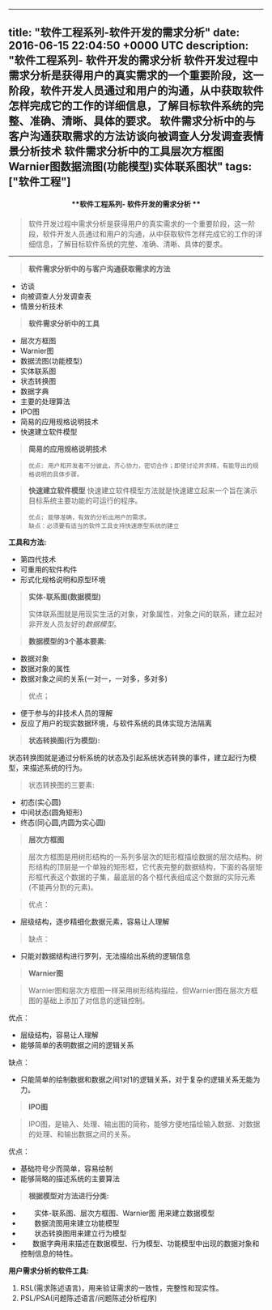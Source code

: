 
---
title: "软件工程系列-软件开发的需求分析"
date: 2016-06-15 22:04:50 +0000 UTC
description: "软件工程系列- 软件开发的需求分析   软件开发过程中需求分析是获得用户的真实需求的一个重要阶段，这一阶段，软件开发人员通过和用户的沟通，从中获取软件怎样完成它的工作的详细信息，了解目标软件系统的完整、准确、清晰、具体的要求。  软件需求分析中的与客户沟通获取需求的方法访谈向被调查人分发调查表情景分析技术  软件需求分析中的工具层次方框图Warnier图数据流图(功能模型)实体联系图状"
tags: ["软件工程"]
---
#### <center>**软件工程系列- 软件开发的需求分析 **</center>

> 软件开发过程中需求分析是获得用户的真实需求的一个重要阶段，这一阶段，软件开发人员通过和用户的沟通，从中获取软件怎样完成它的工作的详细信息，了解目标软件系统的完整、准确、清晰、具体的要求。

---

> **软件需求分析中的与客户沟通获取需求的方法**

  + 访谈
  + 向被调查人分发调查表
  + 情景分析技术


> **软件需求分析中的工具**

  + 层次方框图
  + Warnier图
  + 数据流图(功能模型)
  + 实体联系图
  + 状态转换图
  + 数据字典
  + 主要的处理算法
  + IPO图
  + 简易的应用规格说明技术
  + 快速建立软件模型


> **简易的应用规格说明技术**

  >     优点: 用户和开发者不分彼此，齐心协力，密切合作；即使讨论并求精，有能导出的规格说明的具体步骤。
  
> **快速建立软件模型**
  >     快速建立软件模型方法就是快速建立起来一个旨在演示目标系统主要功能的可运行的程序。
  >     
  >     优点: 能够准确，有效的分析出用户的需求。
  >     缺点：必须要有适当的软件工具支持快速原型系统的建立
  

  **工具和方法:**

+ 第四代技术
+ 可重用的软件构件
+ 形式化规格说明和原型环境
  
> **实体-联系图(数据模型)**
> 
>    实体联系图就是用现实生活的对象，对象属性，对象之间的联系，建立起对非开发人员友好的*数据模型*。
   
>   **数据模型的3个基本要素:**
 
  + 数据对象
  + 数据对象的属性
  + 数据对象之间的关系(一对一，一对多，多对多)
       
>   优点；

   + 便于参与的非技术人员的理解
   + 反应了用户的现实数据环境，与软件系统的具体实现方法隔离
  

> **状态转换图(行为模型):**

   状态转换图就是通过分析系统的状态及引起系统状态转换的事件，建立起行为模型，来描述系统的行为。
    
>   状态转换图的三要素: 

  + 初态(实心圆)
  + 中间状态(圆角矩形)
  + 终态(同心圆,内圆为实心圆)


> **层次方框图**

>    层次方框图是用树形结构的一系列多层次的矩形框描绘数据的层次结构。树形结构的顶层是一个单独的矩形框，它代表完整的数据结构，下面的各层矩形框代表这个数据的子集，最底层的各个框代表组成这个数据的实际元素(不能再分割的元素)。

>    优点：

   + 层级结构，逐步精细化数据元素，容易让人理解

>    缺点：

   + 只能对数据结构进行罗列，无法描绘出系统的逻辑信息
       
  
> **Warnier图**

>    Warnier图和层次方框图一样采用树形结构描绘，但Warnier图在层次方框图的基础上添加了对信息的逻辑控制。

  优点：

   + 层级结构，容易让人理解
   + 能够简单的表明数据之间的逻辑关系


   缺点：

   + 只能简单的绘制数据和数据之间1对1的逻辑关系，对于复杂的逻辑关系无能为力。
  
> **IPO图**

>    IPO图，是输入、处理、输出图的简称，能够方便地描绘输入数据、对数据的处理、和输出数据之间的关系。

   优点：

   + 基础符号少而简单，容易绘制
   + 能够简略的描述系统的主要算法
  
>**根据模型对方法进行分类:**
 <ul>
   <li>
 &nbsp;&nbsp;&nbsp;&nbsp;&nbsp;&nbsp;
   实体-联系图、层次方框图、Warnier图 用来建立数据模型</br>
   </li>
   <li>
 &nbsp;&nbsp;&nbsp;&nbsp;&nbsp;&nbsp;
   数据流图用来建立功能模型</br>
   </li>
   <li>
  &nbsp;&nbsp;&nbsp;&nbsp;&nbsp;&nbsp;
   状态转换图用来建立行为模型</br>
   </li>
   <li>
  &nbsp;&nbsp;&nbsp;&nbsp;&nbsp;&nbsp;数据字典用来描述在数据模型、行为模型、功能模型中出现的数据对象和控制信息的特性。</br>
   </li>
  </ul>

**用户需求分析的软件工具:**

   1.   RSL(需求陈述语言)，用来验证需求的一致性，完整性和现实性。
   2.   PSL/PSA(问题陈述语言/问题陈述分析程序)
 
